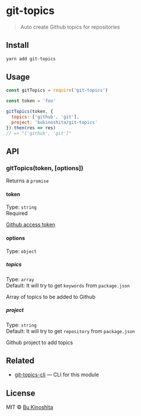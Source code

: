 # git-topics

> Auto create Github topics for repositories


## Install

```bash
yarn add git-topics
```


## Usage

```js
const gitTopics = require('git-topics')

const token = 'foo'

gitTopics(token, {
  topics: ['github', 'git'],
  project: 'bukinoshita/git-topics'
}).then(res => res)
// => "['github', 'git']"
```


## API

### gitTopics(token, [options])

Returns a `promise`

#### token

Type: `string`<br/>
Required

[Github access token](https://help.github.com/articles/creating-a-personal-access-token-for-the-command-line/)

#### options

Type: `object`

#####  topics

Type: `array`<br/>
Default: It will try to get `keywords` from `package.json`

Array of topics to be added to Github

##### project

Type: `string`<br/>
Default: It will try to get `repository` from `package.json`

Github project to add topics


## Related

- [git-topics-cli](htts://github.com/bukinoshita/git-topics-cli) — CLI for this module


## License

MIT © [Bu Kinoshita](https://bukinoshita.io)
